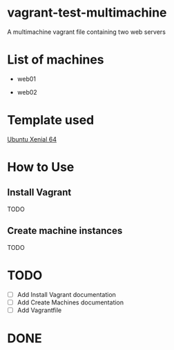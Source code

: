 # vagrant-test-multimachine
A multimachine vagrant file containing two web servers

# List of machines

- web01

- web02

# Template used

[Ubuntu Xenial 64](https://app.vagrantup.com/krastin/boxes/xenial64)

# How to Use

## Install Vagrant
TODO

## Create machine instances
TODO

# TODO

- [ ] Add Install Vagrant documentation
- [ ] Add Create Machines documentation
- [ ] Add Vagrantfile

# DONE
